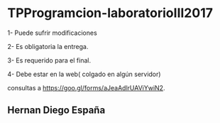 # TPProgramcion-laboratorioIII2017

1- Puede sufrir modificaciones 

2- Es obligatoria la entrega.

3- Es requerido para el final.

4- Debe estar en la web( colgado en algún servidor)

consultas a 
 https://goo.gl/forms/aJeaAdlrUAViYwiN2.
 <h2>Hernan Diego España<h2>
 
